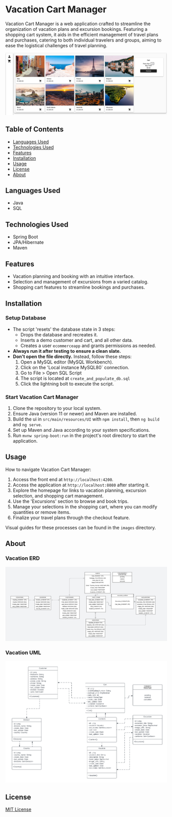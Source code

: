 # Vacation Cart Manager

Vacation Cart Manager is a web application crafted to streamline the organization of vacation plans and excursion bookings. Featuring a shopping cart system, it aids in the efficient management of travel plans and purchases, catering to both individual travelers and groups, aiming to ease the logistical challenges of travel planning.

![Vacation Cart Manager](assets/vacation_cart_manager.png)

## Table of Contents

- [Languages Used](#languages-used)
- [Technologies Used](#technologies-used)
- [Features](#features)
- [Installation](#installation)
- [Usage](#usage)
- [License](#license)
- [About](#about)

## Languages Used

- Java
- SQL

## Technologies Used

- Spring Boot
- JPA/Hibernate
- Maven

## Features

- Vacation planning and booking with an intuitive interface.
- Selection and management of excursions from a varied catalog.
- Shopping cart features to streamline bookings and purchases.

## Installation

### Setup Database

- The script 'resets' the database state in 3 steps:
  - Drops the database and recreates it.
  - Inserts a demo customer and cart, and all other data.
  - Creates a user `ecommerceapp` and grants permissions as needed.
- **Always run it after testing to ensure a clean slate.**
- **Don't open the file directly.** Instead, follow these steps:
  1. Open a MySQL editor (MySQL Workbench).
  2. Click on the 'Local instance MySQL80` connection.
  3. Go to File > Open SQL Script
  4. The script is located at `create_and_populate_db.sql`
  5. Click the lightning bolt to execute the script.

### Start Vacation Cart Manager

1. Clone the repository to your local system.
2. Ensure Java (version 11 or newer) and Maven are installed.
3. Build the ui in `src/main/resources/UI` with `npm install`, then `ng build` and `ng serve`.
4. Set up Maven and Java according to your system specifications.
5. Run `mvnw spring-boot:run` in the project's root directory to start the application.

## Usage

How to navigate Vacation Cart Manager:

1. Access the front end at `http://localhost:4200`.
2. Access the application at `http://localhost:8080` after starting it.
3. Explore the homepage for links to vacation planning, excursion selection, and shopping cart management.
4. Use the 'Excursions' section to browse and book trips.
5. Manage your selections in the shopping cart, where you can modify quantities or remove items.
6. Finalize your travel plans through the checkout feature.

Visual guides for these processes can be found in the `images` directory.

## About

### Vacation ERD

![Vacation ERD](assets/vacation_erd.png)

### Vacation UML

![Vacation UML](assets/vacation_uml.png)

## License

[MIT License](LICENSE)
